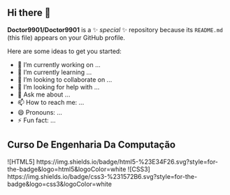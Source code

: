 ## Hi there 👋
**Doctor9901/Doctor9901** is a ✨ _special_ ✨ repository because its `README.md` (this file) appears on your GitHub profile.

Here are some ideas to get you started:

- 🔭 I’m currently working on ...
- 🌱 I’m currently learning ...
- 👯 I’m looking to collaborate on ...
- 🤔 I’m looking for help with ...
- 💬 Ask me about ...
- 📫 How to reach me: ...
- 😄 Pronouns: ...
- ⚡ Fun fact: ...
<h2>Curso De Engenharia Da Computação</h2>
![HTML5] https://img.shields.io/badge/html5-%23E34F26.svg?style=for-the-badge&logo=html5&logoColor=white
![CSS3] https://img.shields.io/badge/css3-%231572B6.svg?style=for-the-badge&logo=css3&logoColor=white
